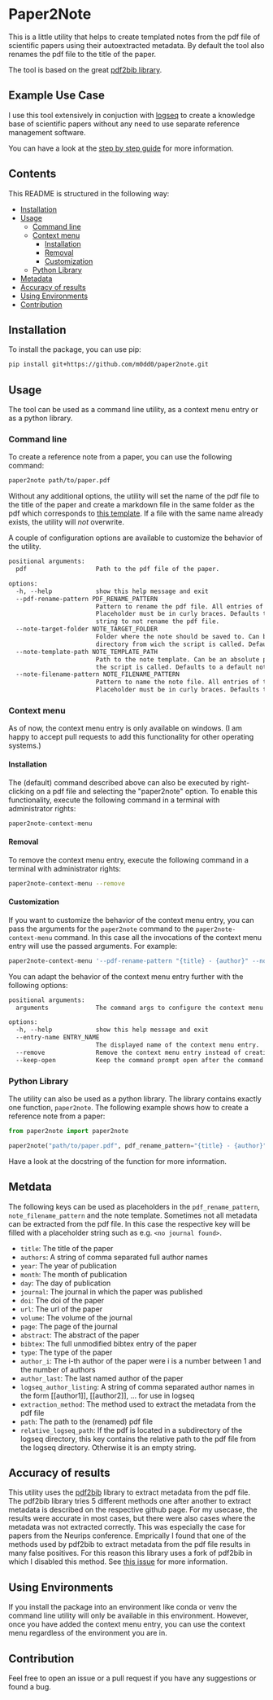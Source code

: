 # Paper2Note
This is a little utility that helps to create templated notes from the pdf file of scientific papers using their autoextracted metadata.
By default the tool also renames the pdf file to the title of the paper.

The tool is based on the great [pdf2bib library](https://github.com/MicheleCotrufo/pdf2bib).

## Example Use Case
I use this tool extensively in conjuction with [logseq](https://logseq.com/) to create a knowledge base of scientific papers without any need to use separate reference management software.

You can have a look at the [step by step guide](docs/logseq_integration.md) for more information.

## Contents
This README is structured in the following way:
- [Installation](#installation)
- [Usage](#usage)
  - [Command line](#command-line)
  - [Context menu](#context-menu)
    - [Installation](#installation-1)
    - [Removal](#removal)
    - [Customization](#customization)
  - [Python Library](#python-library)
- [Metadata](#metadata)
- [Accuracy of results](#accuracy-of-results)
- [Using Environments](#using-environments)
- [Contribution](#contribution)

## Installation
To install the package, you can use pip:
```bash
pip install git+https://github.com/m0dd0/paper2note.git
```

## Usage
The tool can be used as a command line utility, as a context menu entry or as a python library.

### Command line
To create a reference note from a paper, you can use the following command:
```bash
paper2note path/to/paper.pdf
```

Without any additional options, the utility will set the name of the pdf file to the title of the paper and create a markdown file in the same folder as the pdf which corresponds to [this template](paper2note/templates/reference.md).
If a file with the same name already exists, the utility will _not_ overwrite.

A couple of configuration options are available to customize the behavior of the utility.
```txt
positional arguments:
  pdf                   Path to the pdf file of the paper.

options:
  -h, --help            show this help message and exit
  --pdf-rename-pattern PDF_RENAME_PATTERN
                        Pattern to rename the pdf file. All entries of the metadata can be used as placeholders.   
                        Placeholder must be in curly braces. Defaults to the title of the paper. Set to an empty   
                        string to not rename the pdf file.
  --note-target-folder NOTE_TARGET_FOLDER
                        Folder where the note should be saved to. Can be an absolute path or relative to the       
                        directory from wich the script is called. Defaults to the directory of the pdf file.       
  --note-template-path NOTE_TEMPLATE_PATH
                        Path to the note template. Can be an absolute path or relative to the directory from wich  
                        the script is called. Defaults to a default note template.
  --note-filename-pattern NOTE_FILENAME_PATTERN
                        Pattern to name the note file. All entries of the metadata can be used as placeholders.    
                        Placeholder must be in curly braces. Defaults to the same name as the (renamed) pdf file. 
```

### Context menu
As of now, the context menu entry is only available on windows. (I am happy to accept pull requests to add this functionality for other operating systems.) 

#### Installation
The (default) command described above can also be executed by right-clicking on a pdf file and selecting the "paper2note" option. 
To enable this functionality, execute the following command in a terminal with administrator rights:
```bash
paper2note-context-menu
```

#### Removal
To remove the context menu entry, execute the following command in a terminal with administrator rights:
```bash
paper2note-context-menu --remove
```

#### Customization
If you want to customize the behavior of the context menu entry, you can pass the arguments for the `paper2note` command to the `paper2note-context-menu` command. In this case all the invocations of the context menu entry will use the passed arguments.
For example:
```bash
paper2note-context-menu '--pdf-rename-pattern "{title} - {author}" --note-target-folder "path/to/notes" --note-template-path "path/to/template.md" --note-filename-pattern "{title} - {year}"'
```

You can adapt the behavior of the context menu entry further with the following options:
```txt
positional arguments:
  arguments             The command args to configure the context menu entry with. If nothing given all the default args will be used.

options:
  -h, --help            show this help message and exit
  --entry-name ENTRY_NAME
                        The displayed name of the context menu entry.
  --remove              Remove the context menu entry instead of creating it.
  --keep-open           Keep the command prompt open after the command has been executed.
```


### Python Library
The utility can also be used as a python library. 
The library contains exactly one function, `paper2note`.
The following example shows how to create a reference note from a paper:
```python
from paper2note import paper2note

paper2note("path/to/paper.pdf", pdf_rename_pattern="{title} - {author}", note_target_folder="path/to/notes", note_template_path="path/to/template.md", note_filename_pattern="{title} - {author}")
```
Have a look at the docstring of the function for more information.

## Metdata
The following keys can be used as placeholders in the `pdf_rename_pattern`, `note_filename_pattern` and the note template.
Sometimes not all metadata can be extracted from the pdf file. In this case the respective key will be filled with a placeholder string such as e.g. `<no journal found>`.
- `title`: The title of the paper
- `authors`: A string of comma separated full author names
- `year`: The year of publication
- `month`: The month of publication
- `day`: The day of publication
- `journal`: The journal in which the paper was published
- `doi`: The doi of the paper
- `url`: The url of the paper
- `volume`: The volume of the journal
- `page`: The page of the journal
- `abstract`: The abstract of the paper
- `bibtex`: The full unmodified bibtex entry of the paper
- `type`: The type of the paper
- `author_i`: The i-th author of the paper were i is a number between 1 and the number of authors
- `author_last`: The last named author of the paper
- `logseq_author_listing`: A string of comma separated author names in the form [[author1]], [[author2]], ... for use in logseq
- `extraction_method`: The method used to extract the metadata from the pdf file
- `path`: The path to the (renamed) pdf file
- `relative_logseq_path`: If the pdf is located in a subdirectory of the logseq directory, this key contains the relative path to the pdf file from the logseq directory. Otherwise it is an empty string.

## Accuracy of results
This utility uses the [pdf2bib](https://github.com/MicheleCotrufo/pdf2bib) library to extract metadata from the pdf file.
The pdf2bib library tries 5 different methods one after another to extract metadata is described on the respective github page.
For my usecase, the results were accurate in most cases, but there were also cases where the metadata was not extracted correctly.
This was especially the case for papers from the Neurips conference.
Emprically I found that one of the methods used by pdf2bib to extract metadata from the pdf file results in many false positives.
For this reason this library uses a fork of pdf2bib in which I disabled this method.
See [this issue](https://github.com/MicheleCotrufo/pdf2doi/issues/25) for more information.

## Using Environments
If you install the package into an environment like conda or venv the command line utility will only be available in this environment.
However, once you have added the context menu entry, you can use the context menu regardless of the environment you are in.

## Contribution
Feel free to open an issue or a pull request if you have any suggestions or found a bug.